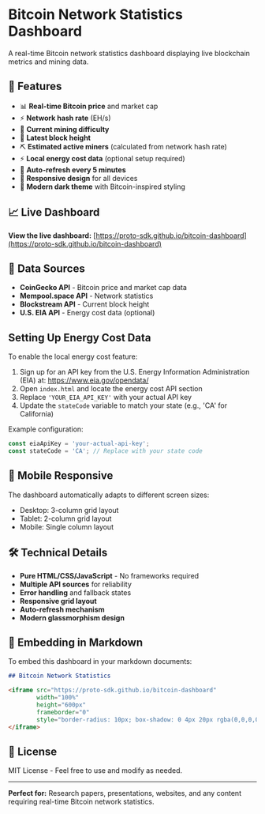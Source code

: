 # Bitcoin Network Statistics Dashboard

A real-time Bitcoin network statistics dashboard displaying live blockchain metrics and mining data.

## 🚀 Features

- 📊 **Real-time Bitcoin price** and market cap
- ⚡ **Network hash rate** (EH/s) 
- 🎯 **Current mining difficulty**
- 🧱 **Latest block height**
- ⛏️ **Estimated active miners** (calculated from network hash rate)
- ⚡ **Local energy cost data** (optional setup required)
- 🔄 **Auto-refresh every 5 minutes**
- 📱 **Responsive design** for all devices
- 🎨 **Modern dark theme** with Bitcoin-inspired styling

## 📈 Live Dashboard

**View the live dashboard:** [https://proto-sdk.github.io/bitcoin-dashboard](https://proto-sdk.github.io/bitcoin-dashboard)

## 🔗 Data Sources

- **CoinGecko API** - Bitcoin price and market cap data
- **Mempool.space API** - Network statistics
- **Blockstream API** - Current block height
- **U.S. EIA API** - Energy cost data (optional)

## Setting Up Energy Cost Data

To enable the local energy cost feature:

1. Sign up for an API key from the U.S. Energy Information Administration (EIA) at: https://www.eia.gov/opendata/
2. Open `index.html` and locate the energy cost API section
3. Replace `'YOUR_EIA_API_KEY'` with your actual API key
4. Update the `stateCode` variable to match your state (e.g., 'CA' for California)

Example configuration:
```javascript
const eiaApiKey = 'your-actual-api-key';
const stateCode = 'CA'; // Replace with your state code
```

## 📱 Mobile Responsive

The dashboard automatically adapts to different screen sizes:
- Desktop: 3-column grid layout
- Tablet: 2-column grid layout  
- Mobile: Single column layout

## 🛠 Technical Details

- **Pure HTML/CSS/JavaScript** - No frameworks required
- **Multiple API sources** for reliability
- **Error handling** and fallback states
- **Responsive grid layout**
- **Auto-refresh mechanism**
- **Modern glassmorphism design**

## 📝 Embedding in Markdown

To embed this dashboard in your markdown documents:

```markdown
## Bitcoin Network Statistics

<iframe src="https://proto-sdk.github.io/bitcoin-dashboard" 
        width="100%" 
        height="600px" 
        frameborder="0"
        style="border-radius: 10px; box-shadow: 0 4px 20px rgba(0,0,0,0.1);">
</iframe>
```

## 📄 License

MIT License - Feel free to use and modify as needed.

---

**Perfect for:** Research papers, presentations, websites, and any content requiring real-time Bitcoin network statistics.

